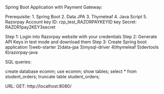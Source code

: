 
Spring Boot Application with Payment Gateway:

Prerequisite:
	1. Spring Boot
	2. Data JPA
	3. Thymeleaf
	4. Java Script
	5. Razorpay Account
		key ID: rzp_test_RAZORPAYKEYID
		key Secret: RAZOR1pay2KEY3secret

Step 1: Login into Razorpay website with your credentials
Step 2: Generate API Keys in test mode and download them
Step 3: Create Spring boot application
			1)web-starter
			2)data-jpa
			3)mysql-driver
			4)thymeleaf
			5)devtools
			6)razorpay-java


SQL queries:

create database ecomm;
use ecomm;
show tables;
select * from student_orders;
truncate table student_orders;

URL: 
GET: http://localhost:8080/
